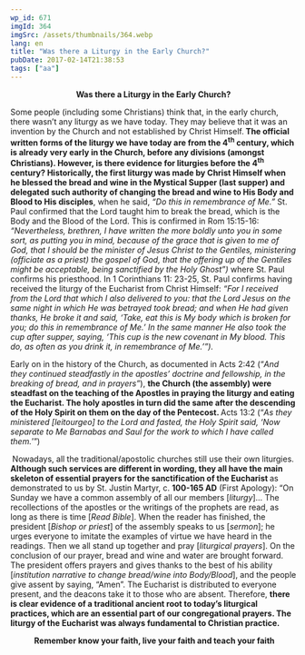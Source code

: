 ```yaml
---
wp_id: 671
imgId: 364
imgSrc: /assets/thumbnails/364.webp
lang: en
title: "Was there a Liturgy in the Early Church?"
pubDate: 2017-02-14T21:38:53
tags: ["aa"]
---
```


<!-- page: 6 -->

<p style="text-align: center;"><strong>Was there a Liturgy in the Early Church?</strong></p>
<p style="text-align: left;">Some people (including some Christians) think that, in the early church, there wasn’t any liturgy as we have today. They may believe that it was an invention by the Church and not established by Christ Himself.<strong> The official written forms of the liturgy we have today are from the 4<sup>th</sup> century, which is already very early in the Church, before any divisions (amongst Christians). However, is there evidence for liturgies before the 4<sup>th</sup> century? </strong><strong>Historically, the first liturgy was made by Christ Himself when he blessed the bread and wine in the Mystical Supper (last supper) and delegated such authority of changing the bread and wine to His Body and Blood to His disciples</strong>, when he said, <em>“Do this in remembrance of Me.” </em>St. Paul confirmed that the Lord taught him to break the bread, which is the Body and the Blood of the Lord. This is confirmed in Rom 15:15-16: <em>“</em><em>Nevertheless, brethren, I have written the more boldly unto you in some sort, as putting you in mind, because of the grace that is given to me of God, that I should be the minister of Jesus Christ to the Gentiles, ministering (officiate as a priest) the gospel of God, that the offering up of the Gentiles might be acceptable, being sanctified by the Holy Ghost”)</em> where St. Paul confirms his priesthood. In 1 Corinthians 11: 23-25, St. Paul confirms having received the liturgy of the Eucharist from Christ Himself: <em>“</em><em>For I received from the Lord that which I also delivered to you: that the Lord Jesus on the same night in which He was betrayed took bread; and when He had given thanks, He broke it and said, ‘Take, eat this is My body which is broken for you; do this in remembrance of Me.’ In the same manner He also took the cup after supper, saying, ‘This cup is the new covenant in My blood. This do, as often as you drink it, in remembrance of Me.’”).</em></p>
<p>Early on in the history of the Church, as documented in Acts 2:42 (“<em>And they continued steadfastly in the apostles&#8217; doctrine and fellowship, in the breaking of bread, and in prayers”</em>), <strong>the Church (the assembly) were steadfast on the teaching of the Apostles in praying the liturgy and eating the Eucharist. The holy apostles in turn did the same after the descending of the Holy Spirit on them on the day of the Pentecost. </strong>Acts 13:2 (“<em>As they ministered [leitourgeo] to the Lord and fasted, the Holy Spirit said, ‘Now separate to Me Barnabas and Saul for the work to which I have called them.</em>’”)</p>
<p><strong> </strong>Nowadays, all the traditional/apostolic churches still use their own liturgies. <strong>Although such services are different in wording, they all have the main skeleton of essential prayers for the sanctification of the Eucharist </strong>as demonstrated to us by St. Justin Martyr, c. <strong>100-165 AD</strong> (First Apology): “On Sunday we have a common assembly of all our members [<em>liturgy</em>]&#8230; The recollections of the apostles or the writings of the prophets are read, as long as there is time [<em>Read Bible</em>]. When the reader has finished, the president [<em>Bishop or priest</em>] of the assembly speaks to us [<em>sermon</em>]; he urges everyone to imitate the examples of virtue we have heard in the readings. Then we all stand up together and pray [<em>liturgical prayers</em>]. On the conclusion of our prayer, bread and wine and water are brought forward. The president offers prayers and gives thanks to the best of his ability [<em>institution narrative</em> <em>to change bread/wine into Body/Blood</em>], and the people give assent by saying, “Amen”. The Eucharist is distributed to everyone present, and the deacons take it to those who are absent. Therefore, <strong>t</strong><strong>here is clear evidence of a traditional ancient root to today’s liturgical practices, which are an essential part of our congregational prayers. The liturgy of the Eucharist was always fundamental to Christian practice. </strong></p>
<p style="text-align: center;"><strong> </strong><strong>Remember know your faith, live your faith and teach your faith</strong></p>
<p>&nbsp;</p>
<p>&nbsp;</p>
<p>&nbsp;</p>
<p>&nbsp;</p>
